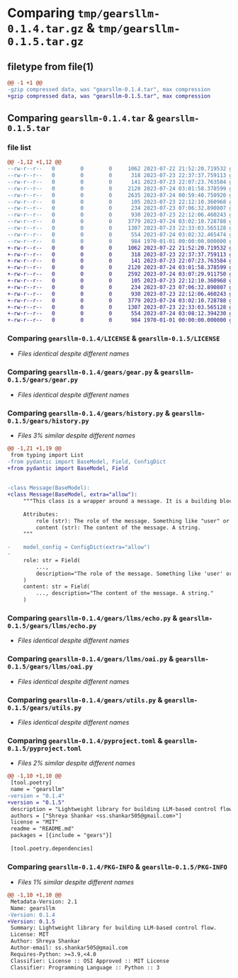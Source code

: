 # Comparing `tmp/gearsllm-0.1.4.tar.gz` & `tmp/gearsllm-0.1.5.tar.gz`

## filetype from file(1)

```diff
@@ -1 +1 @@
-gzip compressed data, was "gearsllm-0.1.4.tar", max compression
+gzip compressed data, was "gearsllm-0.1.5.tar", max compression
```

## Comparing `gearsllm-0.1.4.tar` & `gearsllm-0.1.5.tar`

### file list

```diff
@@ -1,12 +1,12 @@
--rw-r--r--   0        0        0     1062 2023-07-22 21:52:20.719532 gearsllm-0.1.4/LICENSE
--rw-r--r--   0        0        0      318 2023-07-23 22:37:37.759113 gearsllm-0.1.4/README.md
--rw-r--r--   0        0        0      141 2023-07-23 22:07:23.763584 gearsllm-0.1.4/gears/__init__.py
--rw-r--r--   0        0        0     2120 2023-07-24 03:01:58.378599 gearsllm-0.1.4/gears/gear.py
--rw-r--r--   0        0        0     2635 2023-07-24 00:59:40.750920 gearsllm-0.1.4/gears/history.py
--rw-r--r--   0        0        0      105 2023-07-23 22:12:10.360968 gearsllm-0.1.4/gears/llms/__init__.py
--rw-r--r--   0        0        0      234 2023-07-23 07:06:32.890807 gearsllm-0.1.4/gears/llms/base.py
--rw-r--r--   0        0        0      930 2023-07-23 22:12:06.460243 gearsllm-0.1.4/gears/llms/echo.py
--rw-r--r--   0        0        0     3779 2023-07-24 03:02:10.728788 gearsllm-0.1.4/gears/llms/oai.py
--rw-r--r--   0        0        0     1307 2023-07-23 22:33:03.565128 gearsllm-0.1.4/gears/utils.py
--rw-r--r--   0        0        0      554 2023-07-24 03:02:32.465474 gearsllm-0.1.4/pyproject.toml
--rw-r--r--   0        0        0      984 1970-01-01 00:00:00.000000 gearsllm-0.1.4/PKG-INFO
+-rw-r--r--   0        0        0     1062 2023-07-22 21:52:20.719532 gearsllm-0.1.5/LICENSE
+-rw-r--r--   0        0        0      318 2023-07-23 22:37:37.759113 gearsllm-0.1.5/README.md
+-rw-r--r--   0        0        0      141 2023-07-23 22:07:23.763584 gearsllm-0.1.5/gears/__init__.py
+-rw-r--r--   0        0        0     2120 2023-07-24 03:01:58.378599 gearsllm-0.1.5/gears/gear.py
+-rw-r--r--   0        0        0     2592 2023-07-24 03:07:29.911750 gearsllm-0.1.5/gears/history.py
+-rw-r--r--   0        0        0      105 2023-07-23 22:12:10.360968 gearsllm-0.1.5/gears/llms/__init__.py
+-rw-r--r--   0        0        0      234 2023-07-23 07:06:32.890807 gearsllm-0.1.5/gears/llms/base.py
+-rw-r--r--   0        0        0      930 2023-07-23 22:12:06.460243 gearsllm-0.1.5/gears/llms/echo.py
+-rw-r--r--   0        0        0     3779 2023-07-24 03:02:10.728788 gearsllm-0.1.5/gears/llms/oai.py
+-rw-r--r--   0        0        0     1307 2023-07-23 22:33:03.565128 gearsllm-0.1.5/gears/utils.py
+-rw-r--r--   0        0        0      554 2023-07-24 03:08:12.394230 gearsllm-0.1.5/pyproject.toml
+-rw-r--r--   0        0        0      984 1970-01-01 00:00:00.000000 gearsllm-0.1.5/PKG-INFO
```

### Comparing `gearsllm-0.1.4/LICENSE` & `gearsllm-0.1.5/LICENSE`

 * *Files identical despite different names*

### Comparing `gearsllm-0.1.4/gears/gear.py` & `gearsllm-0.1.5/gears/gear.py`

 * *Files identical despite different names*

### Comparing `gearsllm-0.1.4/gears/history.py` & `gearsllm-0.1.5/gears/history.py`

 * *Files 3% similar despite different names*

```diff
@@ -1,21 +1,19 @@
 from typing import List
-from pydantic import BaseModel, Field, ConfigDict
+from pydantic import BaseModel, Field
 
 
-class Message(BaseModel):
+class Message(BaseModel, extra="allow"):
     """This class is a wrapper around a message. It is a building block of a history.
 
     Attributes:
         role (str): The role of the message. Something like "user" or "system".
         content (str): The content of the message. A string.
     """
 
-    model_config = ConfigDict(extra="allow")
-
     role: str = Field(
         ...,
         description="The role of the message. Something like 'user' or 'system'.",
     )
     content: str = Field(
         ..., description="The content of the message. A string."
     )
```

### Comparing `gearsllm-0.1.4/gears/llms/echo.py` & `gearsllm-0.1.5/gears/llms/echo.py`

 * *Files identical despite different names*

### Comparing `gearsllm-0.1.4/gears/llms/oai.py` & `gearsllm-0.1.5/gears/llms/oai.py`

 * *Files identical despite different names*

### Comparing `gearsllm-0.1.4/gears/utils.py` & `gearsllm-0.1.5/gears/utils.py`

 * *Files identical despite different names*

### Comparing `gearsllm-0.1.4/pyproject.toml` & `gearsllm-0.1.5/pyproject.toml`

 * *Files 2% similar despite different names*

```diff
@@ -1,10 +1,10 @@
 [tool.poetry]
 name = "gearsllm"
-version = "0.1.4"
+version = "0.1.5"
 description = "Lightweight library for building LLM-based control flow."
 authors = ["Shreya Shankar <ss.shankar505@gmail.com>"]
 license = "MIT"
 readme = "README.md"
 packages = [{include = "gears"}]
 
 [tool.poetry.dependencies]
```

### Comparing `gearsllm-0.1.4/PKG-INFO` & `gearsllm-0.1.5/PKG-INFO`

 * *Files 1% similar despite different names*

```diff
@@ -1,10 +1,10 @@
 Metadata-Version: 2.1
 Name: gearsllm
-Version: 0.1.4
+Version: 0.1.5
 Summary: Lightweight library for building LLM-based control flow.
 License: MIT
 Author: Shreya Shankar
 Author-email: ss.shankar505@gmail.com
 Requires-Python: >=3.9,<4.0
 Classifier: License :: OSI Approved :: MIT License
 Classifier: Programming Language :: Python :: 3
```

